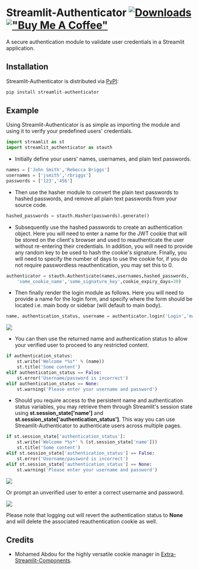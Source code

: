 # Streamlit-Authenticator [![Downloads](https://pepy.tech/badge/streamlit-authenticator)](https://pepy.tech/project/streamlit-authenticator) [!["Buy Me A Coffee"](https://www.buymeacoffee.com/assets/img/custom_images/orange_img.png)](https://www.buymeacoffee.com/khorasani)
A secure authentication module to validate user credentials in a Streamlit application.

## Installation

Streamlit-Authenticator is distributed via [PyPI](https://pypi.org/project/streamlit-authenticator/):

```python
pip install streamlit-authenticator
```

## Example

Using Streamlit-Authenticator is as simple as importing the module and using it to verify your predefined users' credentials.

```python
import streamlit as st
import streamlit_authenticator as stauth
```

* Initially define your users' names, usernames, and plain text passwords.

```python
names = ['John Smith','Rebecca Briggs']
usernames = ['jsmith','rbriggs']
passwords = ['123','456']
```

* Then use the hasher module to convert the plain text passwords to hashed passwords, and remove all plain text passwords from your source code.

```python
hashed_passwords = stauth.Hasher(passwords).generate()
```

* Subsequently use the hashed passwords to create an authentication object. Here you will need to enter a name for the JWT cookie that will be stored on the client's browser and used to reauthenticate the user without re-entering their credentials. In addition, you will need to provide any random key to be used to hash the cookie's signature. Finally, you will need to specify the number of days to use the cookie for, if you do not require passwordless reauthentication, you may set this to 0.

```python
authenticator = stauth.Authenticate(names,usernames,hashed_passwords,
    'some_cookie_name','some_signature_key',cookie_expiry_days=30)
```

* Then finally render the login module as follows. Here you will need to provide a name for the login form, and specify where the form should be located i.e. main body or sidebar (will default to main body).

```python
name, authentication_status, username = authenticator.login('Login','main')
```
![](https://github.com/mkhorasani/Streamlit-Authenticator/blob/main/login_form.PNG)

* You can then use the returned name and authentication status to allow your verified user to proceed to any restricted content.

```python
if authentication_status:
    st.write('Welcome *%s*' % (name))
    st.title('Some content')
elif authentication_status == False:
    st.error('Username/password is incorrect')
elif authentication_status == None:
    st.warning('Please enter your username and password')
```

* Should you require access to the persistent name and authentication status variables, you may retrieve them through Streamlit's session state using **st.session_state['name']** and **st.session_state['authentication_status']**. This way you can use Streamlit-Authenticator to authenticate users across multiple pages.

```python
if st.session_state['authentication_status']:
    st.write('Welcome *%s*' % (st.session_state['name']))
    st.title('Some content')
elif st.session_state['authentication_status'] == False:
    st.error('Username/password is incorrect')
elif st.session_state['authentication_status'] == None:
    st.warning('Please enter your username and password')
```

![](https://github.com/mkhorasani/Streamlit-Authenticator/blob/main/logged_in.PNG)

Or prompt an unverified user to enter a correct username and password.

![](https://github.com/mkhorasani/Streamlit-Authenticator/blob/main/incorrect_login.PNG)

Please note that logging out will revert the authentication status to **None** and will delete the associated reauthentication cookie as well.

## Credits
- Mohamed Abdou for the highly versatile cookie manager in [Extra-Streamlit-Components](https://github.com/Mohamed-512/Extra-Streamlit-Components). 
